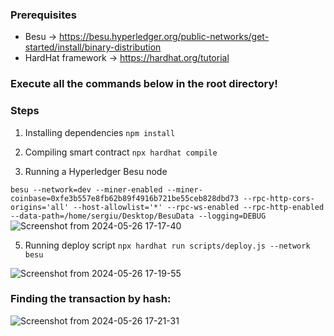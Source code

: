 ### Prerequisites
* Besu -> https://besu.hyperledger.org/public-networks/get-started/install/binary-distribution
* HardHat framework -> https://hardhat.org/tutorial

### Execute all the commands below in the root directory!
### Steps

1. Installing dependencies
 `npm install` 

2. Compiling smart contract
`npx hardhat compile`

3. Running a Hyperledger Besu node

`besu --network=dev --miner-enabled --miner-coinbase=0xfe3b557e8fb62b89f4916b721be55ceb828dbd73 --rpc-http-cors-origins='all' --host-allowlist='*' --rpc-ws-enabled --rpc-http-enabled --data-path=/home/sergiu/Desktop/BesuData --logging=DEBUG
`
![Screenshot from 2024-05-26 17-17-40](https://github.com/corchessergiu/HardHat-Besu/assets/61419684/11d8698e-ff5a-421f-a88c-90121826a0e6)

5. Running deploy script
`npx hardhat run scripts/deploy.js --network besu`

![Screenshot from 2024-05-26 17-19-55](https://github.com/corchessergiu/HardHat-Besu/assets/61419684/3f63ab20-9005-447e-ab3b-27b4b3e0c5cf)

### Finding the transaction by hash:

![Screenshot from 2024-05-26 17-21-31](https://github.com/corchessergiu/HardHat-Besu/assets/61419684/96065d96-6452-4b3b-83a6-cdf931c43bd8)
